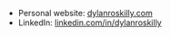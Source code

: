 - Personal website: [dylanroskilly.com](https://dylanroskilly.com)
- LinkedIn: [linkedin.com/in/dylanroskilly](https://www.linkedin.com/in/dylanroskilly/)

